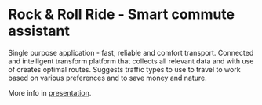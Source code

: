 # Rock & Roll Ride - Smart commute assistant

Single purpose application - fast, reliable and comfort transport. Connected and intelligent transform platform that collects all relevant data and with use of creates optimal routes. Suggests traffic types to use to travel to work based on various preferences and to save money and nature.

More info in [presentation](files/Rock&RollRide_presentation.pptx).







 
